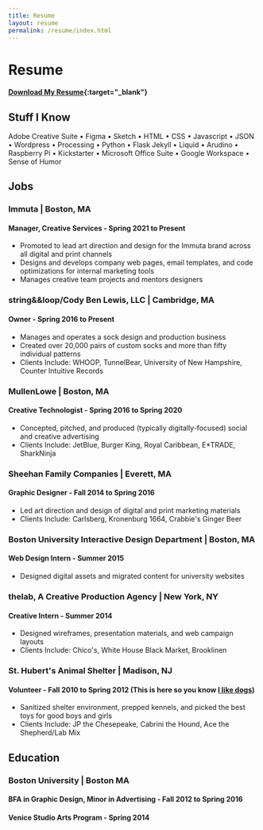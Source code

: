 ```yaml
---
title: Resume
layout: resume
permalink: /resume/index.html
---
```



# Resume
#### [Download My Resume](/assets/files/Cody-Ben-Lewis-Winter-2024-Resume.pdf){:target="_blank"}


## Stuff I Know
Adobe Creative Suite • Figma • Sketch • HTML • CSS • Javascript • JSON • Wordpress • Processing • Python • Flask Jekyll • Liquid • Arudino • Raspberry Pi • Kickstarter • Microsoft Office Suite • Google Workspace • Sense of Humor

## Jobs

### **Immuta** | Boston, MA
#### Manager, Creative Services - Spring 2021 to Present
* Promoted to lead art direction and design for the Immuta brand across all digital and print channels
*	Designs and develops company web pages, email templates, and code optimizations for internal marketing tools
* Manages creative team projects and mentors designers

### **string&&loop/Cody Ben Lewis, LLC** | Cambridge, MA
#### Owner - Spring 2016 to Present
* Manages and operates a sock design and production business
* Created over 20,000 pairs of custom socks and more than fifty individual patterns
* Clients Include: WHOOP, TunnelBear, University of New Hampshire, Counter Intuitive&nbsp;Records

### **MullenLowe** | Boston, MA
#### Creative Technologist - Spring 2016 to Spring 2020
*	Concepted, pitched, and produced (typically digitally-focused) social and creative&nbsp;advertising
*	Clients Include: JetBlue, Burger King, Royal Caribbean, E*TRADE, SharkNinja

### **Sheehan Family Companies** | Everett, MA
#### Graphic Designer - Fall 2014 to Spring 2016
* Led art direction and design of digital and print marketing materials
* Clients Include: Carlsberg, Kronenburg 1664, Crabbie's Ginger Beer

<!-- ### **AdLab** | Boston, MA
#### Art Supervisor - Spring 2016
*	Managed student-led teams in creating ad campaigns -->

### **Boston University Interactive Design Department** | Boston, MA
#### Web Design Intern - Summer 2015
* Designed digital assets and migrated content for university websites

### **thelab, A Creative Production Agency** | New York, NY
#### Creative Intern - Summer 2014
* Designed wireframes, presentation materials, and web campaign layouts
* Clients Include: Chico's, White House Black Market, Brooklinen

### **St. Hubert's Animal Shelter** | Madison, NJ
#### Volunteer - Fall 2010 to Spring 2012 (This is here so you know <a href="/notes/almost-all-dogs-like-me/">I like dogs</a>)
* Sanitized shelter environment, prepped kennels, and picked the best toys for good boys and girls
* Clients Include: JP the Chesepeake, Cabrini the Hound, Ace the Shepherd/Lab Mix

## Education

### **Boston University** | Boston MA
#### BFA in Graphic Design, Minor in Advertising - Fall 2012 to Spring 2016
#### Venice Studio Arts Program - Spring 2014
